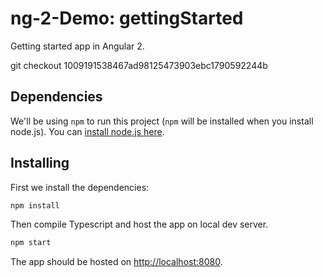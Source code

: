 # ng-2-Demo: gettingStarted

Getting started app in Angular 2.

git checkout 1009191538467ad98125473903ebc1790592244b

## Dependencies

We'll be using `npm` to run this project (`npm` will be installed when you install node.js). You can [install node.js here](https://nodejs.org/en/).

## Installing

First we install the dependencies:
```bash
npm install
```

Then compile Typescript and host the app on local dev server.
```bash
npm start
```

The app should be hosted on [http://localhost:8080](http://localhost:8080).